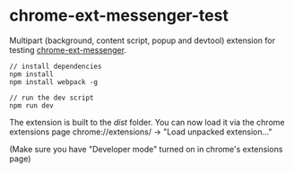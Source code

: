 # chrome-ext-messenger-test

Multipart (background, content script, popup and devtool) extension for testing [chrome-ext-messenger](https://github.com/asimen1/chrome-ext-messenger).

    // install dependencies
    npm install
    npm install webpack -g

    // run the dev script
    npm run dev

The extension is built to the _dist_ folder. 
You can now load it via the chrome extensions page chrome://extensions/ -> "Load unpacked extension..."

(Make sure you have "Developer mode" turned on in chrome's extensions page)
